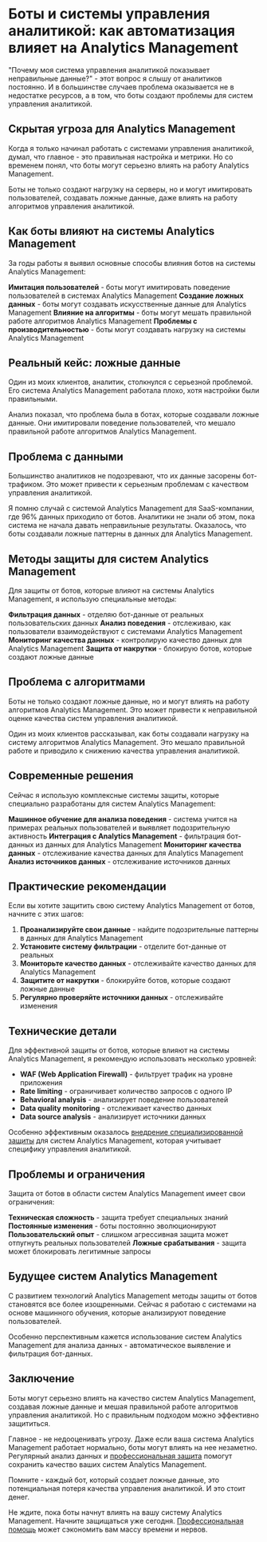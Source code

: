 ﻿# Боты и системы управления аналитикой: как автоматизация влияет на Analytics Management

"Почему моя система управления аналитикой показывает неправильные данные?" - этот вопрос я слышу от аналитиков постоянно. И в большинстве случаев проблема оказывается не в недостатке ресурсов, а в том, что боты создают проблемы для систем управления аналитикой.

## Скрытая угроза для Analytics Management

Когда я только начинал работать с системами управления аналитикой, думал, что главное - это правильная настройка и метрики. Но со временем понял, что боты могут серьезно влиять на работу Analytics Management.

Боты не только создают нагрузку на серверы, но и могут имитировать пользователей, создавать ложные данные, даже влиять на работу алгоритмов управления аналитикой.

## Как боты влияют на системы Analytics Management

За годы работы я выявил основные способы влияния ботов на системы Analytics Management:

**Имитация пользователей** - боты могут имитировать поведение пользователей в системах Analytics Management
**Создание ложных данных** - боты могут создавать искусственные данные для Analytics Management
**Влияние на алгоритмы** - боты могут мешать правильной работе алгоритмов Analytics Management
**Проблемы с производительностью** - боты могут создавать нагрузку на системы Analytics Management

## Реальный кейс: ложные данные

Один из моих клиентов, аналитик, столкнулся с серьезной проблемой. Его система Analytics Management работала плохо, хотя настройки были правильными.

Анализ показал, что проблема была в ботах, которые создавали ложные данные. Они имитировали поведение пользователей, что мешало правильной работе алгоритмов Analytics Management.

## Проблема с данными

Большинство аналитиков не подозревают, что их данные засорены бот-трафиком. Это может привести к серьезным проблемам с качеством управления аналитикой.

Я помню случай с системой Analytics Management для SaaS-компании, где 96% данных приходило от ботов. Аналитики не знали об этом, пока система не начала давать неправильные результаты. Оказалось, что боты создавали ложные паттерны в данных для Analytics Management.

## Методы защиты для систем Analytics Management

Для защиты от ботов, которые влияют на системы Analytics Management, я использую специальные методы:

**Фильтрация данных** - отделяю бот-данные от реальных пользовательских данных
**Анализ поведения** - отслеживаю, как пользователи взаимодействуют с системами Analytics Management
**Мониторинг качества данных** - контролирую качество данных для Analytics Management
**Защита от накрутки** - блокирую ботов, которые создают ложные данные

## Проблема с алгоритмами

Боты не только создают ложные данные, но и могут влиять на работу алгоритмов Analytics Management. Это может привести к неправильной оценке качества систем управления аналитикой.

Один из моих клиентов рассказывал, как боты создавали нагрузку на систему алгоритмов Analytics Management. Это мешало правильной работе и приводило к снижению качества управления аналитикой.

## Современные решения

Сейчас я использую комплексные системы защиты, которые специально разработаны для систем Analytics Management:

**Машинное обучение для анализа поведения** - система учится на примерах реальных пользователей и выявляет подозрительную активность
**Интеграция с Analytics Management** - фильтрация бот-данных из данных для Analytics Management
**Мониторинг качества данных** - отслеживание качества данных для Analytics Management
**Анализ источников данных** - отслеживание источников данных

## Практические рекомендации

Если вы хотите защитить свою систему Analytics Management от ботов, начните с этих шагов:

1. **Проанализируйте свои данные** - найдите подозрительные паттерны в данных для Analytics Management
2. **Установите систему фильтрации** - отделите бот-данные от реальных
3. **Мониторьте качество данных** - отслеживайте качество данных для Analytics Management
4. **Защитите от накрутки** - блокируйте ботов, которые создают ложные данные
5. **Регулярно проверяйте источники данных** - отслеживайте изменения

## Технические детали

Для эффективной защиты от ботов, которые влияют на системы Analytics Management, я рекомендую использовать несколько уровней:

- **WAF (Web Application Firewall)** - фильтрует трафик на уровне приложения
- **Rate limiting** - ограничивает количество запросов с одного IP
- **Behavioral analysis** - анализирует поведение пользователей
- **Data quality monitoring** - отслеживает качество данных
- **Data source analysis** - анализирует источники данных

Особенно эффективным оказалось [внедрение специализированной защиты](https://progaem.com/ustanovka-antibota-usluga-po-zashhite-ot-botov-vashih-sajtov-na-razlichnyh-cms-sistemah.html) для систем Analytics Management, которая учитывает специфику управления аналитикой.

## Проблемы и ограничения

Защита от ботов в области систем Analytics Management имеет свои ограничения:

**Техническая сложность** - защита требует специальных знаний
**Постоянные изменения** - боты постоянно эволюционируют
**Пользовательский опыт** - слишком агрессивная защита может отпугнуть реальных пользователей
**Ложные срабатывания** - защита может блокировать легитимные запросы

## Будущее систем Analytics Management

С развитием технологий Analytics Management методы защиты от ботов становятся все более изощренными. Сейчас я работаю с системами на основе машинного обучения, которые анализируют поведение пользователей.

Особенно перспективным кажется использование систем Analytics Management для анализа данных - автоматическое выявление и фильтрация бот-данных.

## Заключение

Боты могут серьезно влиять на качество систем Analytics Management, создавая ложные данные и мешая правильной работе алгоритмов управления аналитикой. Но с правильным подходом можно эффективно защититься.

Главное - не недооценивать угрозу. Даже если ваша система Analytics Management работает нормально, боты могут влиять на нее незаметно. Регулярный анализ данных и [профессиональная защита](https://progaem.com/ustanovka-antibota-usluga-po-zashhite-ot-botov-vashih-sajtov-na-razlichnyh-cms-sistemah.html) помогут сохранить качество ваших систем Analytics Management.

Помните - каждый бот, который создает ложные данные, это потенциальная потеря качества управления аналитикой. И это стоит денег.

Не ждите, пока боты начнут влиять на вашу систему Analytics Management. Начните защищаться уже сегодня. [Профессиональная помощь](https://progaem.com/ustanovka-antibota-usluga-po-zashhite-ot-botov-vashih-sajtov-na-razlichnyh-cms-sistemah.html) может сэкономить вам массу времени и нервов.
